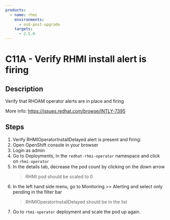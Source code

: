 ```yaml
---
products:
  - name: rhmi
    environments:
      - osd-post-upgrade
    targets:
      - 2.5.0
---
```


# C11A - Verify RHMI install alert is firing

## Description

Verify that RHOAM operator alerts are in place and firing

More info: <https://issues.redhat.com/browse/INTLY-7395>

## Steps

1. Verify RHMIOperatorInstallDelayed alert is present and firing:
2. Open OpenShift console in your browser
3. Login as admin
4. Go to Deployments, in the `redhat-rhmi-operator` namespace and click on `rhmi-operator`
5. In the details tab, decrease the pod count by clicking on the down arrow
   > RHMI pod should be scaled to 0
6. In the left hand side menu, go to Monitoring >> Alerting and select only pending in the filter bar
   > RHMIOperatorInstallDelayed should be in the list
7. Go to `rhmi-operator` deployment and scale the pod up again.
